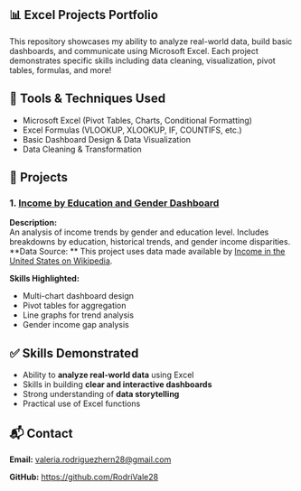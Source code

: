 ## 📊 Excel Projects Portfolio
This repository showcases my ability to analyze real-world data, build basic dashboards, and communicate using Microsoft Excel. Each project demonstrates specific skills including data cleaning, visualization, pivot tables, formulas, and more!


## 🔧 Tools & Techniques Used
- Microsoft Excel (Pivot Tables, Charts, Conditional Formatting)
- Excel Formulas (VLOOKUP, XLOOKUP, IF, COUNTIFS, etc.)
- Basic Dashboard Design & Data Visualization
- Data Cleaning & Transformation

## 📁 Projects

### 1. [Income by Education and Gender Dashboard](https://github.com/RodriVale28/Excel_Projects/tree/main/Income%20by%20Education%20and%20Gender)
**Description:**  
An analysis of income trends by gender and education level. Includes breakdowns by education, historical trends, and gender income disparities.
**Data Source: ** This project uses data made available by [Income in the United States on Wikipedia](https://en.wikipedia.org/wiki/Income_in_the_United_States).



**Skills Highlighted:**
- Multi-chart dashboard design
- Pivot tables for aggregation
- Line graphs for trend analysis
- Gender income gap analysis


## ✅ Skills Demonstrated
- Ability to **analyze real-world data** using Excel
- Skills in building **clear and interactive dashboards**
- Strong understanding of **data storytelling**
- Practical use of Excel functions


## 📬 Contact
 **Email:** valeria.rodriguezhern28@gmail.com
 
 **GitHub:** https://github.com/RodriVale28

